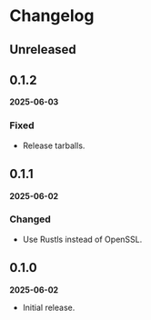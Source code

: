 # Changelog

## Unreleased


## 0.1.2

**2025-06-03**

### Fixed

- Release tarballs.


## 0.1.1

**2025-06-02**

### Changed

- Use Rustls instead of OpenSSL.


## 0.1.0

**2025-06-02**

- Initial release.
